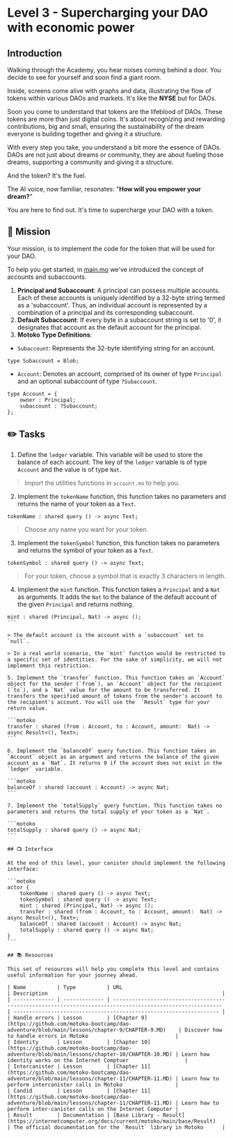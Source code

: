 # Level 3 - Supercharging your DAO with economic power

## Introduction

Walking through the Academy, you hear noises coming behind a door. You decide to see for yourself and soon find a giant room.

Inside, screens come alive with graphs and data, illustrating the flow of tokens within various DAOs and markets. It's like the **NYSE** but for DAOs.

Soon you come to understand that tokens are the lifeblood of DAOs. These tokens are more than just digital coins. It's about recognizing and rewarding contributions, big and small, ensuring the sustainability of the dream everyone is building together and giving it a structure.

With every step you take, you understand a bit more the essence of DAOs. DAOs are not just about dreams or community, they are about fueling those dreams, supporting a community and giving it a structure.

And the token? It's the fuel.

The AI voice, now familiar, resonates: "**How will you empower your dream?**"

You are here to find out. It's time to supercharge your DAO with a token.

## 🎯 Mission

Your mission, is to implement the code for the token that will be used for your DAO. <br/>

To help you get started, in [main.mo](../../src/main.mo) we've introduced the concept of accounts and subaccounts.

1. **Principal and Subaccount**: A principal can possess multiple accounts. Each of these accounts is uniquely identified by a 32-byte string termed as a 'subaccount'. Thus, an individual account is represented by a combination of a principal and its corresponding subaccount.
2. **Default Subaccount**: If every byte in a subaccount string is set to '0', it designates that account as the default account for the principal.
3. **Motoko Type Definitions**:

- `Subaccount`: Represents the 32-byte identifying string for an account.

```motoko
type Subaccount = Blob;
```

- `Account`: Denotes an account, comprised of its owner of type `Principal` and an optional subaccount of type `?Subaccount`.

```motoko
type Account = {
    owner : Principal;
    subaccount : ?Subaccount;
};
```

## ✏️ Tasks

1. Define the `ledger` variable. This variable will be used to store the balance of each account. The key of the `ledger` variable is of type `Account` and the value is of type `Nat`.

> Import the utilities functions in `account.mo` to help you.

2. Implement the `tokenName` function, this function takes no parameters and returns the name of your token as a `Text`.

```motoko
tokenName : shared query () -> async Text;
```

> Choose any name you want for your token.

3. Implement the `tokenSymbol` function, this function takes no parameters and returns the symbol of your token as a `Text`.

```motoko
tokenSymbol : shared query () -> async Text;
```

> For your token, choose a symbol that is exactly 3 characters in length.

4. Implement the `mint` function. This function takes a `Principal` and a `Nat` as arguments. It adds the `Nat` to the balance of the default account of the given `Principal` and returns nothing.

````motoko
mint : shared (Principal, Nat) -> async ();
```

> The default account is the account with a `subaccount` set to `null`.

> In a real world scenario, the `mint` function would be restricted to a specific set of identities. For the sake of simplicity, we will not implement this restriction.

5. Implement the `transfer` function. This function takes an `Account` object for the sender (`from`), an `Account` object for the recipient (`to`), and a `Nat` value for the amount to be transferred. It transfers the specified amount of tokens from the sender's account to the recipient's account. You will use the  `Result` type for your return value.

```motoko
transfer : shared (from : Account, to : Account, amount:  Nat) -> async Result<(), Text>;
```

6. Implement the `balanceOf` query function. This function takes an `Account` object as an argument and returns the balance of the given account as a `Nat`. It returns 0 if the account does not exist in the `ledger` variable.

```motoko
balanceOf : shared (account : Account) -> async Nat;
```

7. Implement the `totalSupply` query function. This function takes no parameters and returns the total supply of your token as a `Nat`.

```motoko
totalSupply : shared query () -> async Nat;
```

## 📺 Interface

At the end of this level, your canister should implement the following interface:

```motoko
actor {
    tokenName : shared query () -> async Text;
    tokenSymbol : shared query () -> async Text;
    mint : shared (Principal, Nat) -> async ();
    transfer : shared (from : Account, to : Account, amount:  Nat) -> async Result<(), Text>;
    balanceOf : shared (account : Account) -> async Nat;
    totalSupply : shared query () -> async Nat;
}
```

## 📚 Resources

This set of resources will help you complete this level and contains useful information for your journey ahead.

| Name          | Type          | URL                                                                                                       | Description                                                        |
| ------------- | ------------- | --------------------------------------------------------------------------------------------------------- | ------------------------------------------------------------------ |
| Handle errors | Lesson        | [Chapter 9](https://github.com/motoko-bootcamp/dao-adventure/blob/main/lessons/chapter-9/CHAPTER-9.MD)    | Discover how to handle errors in Motoko                            |
| Identity      | Lesson        | [Chapter 10](https://github.com/motoko-bootcamp/dao-adventure/blob/main/lessons/chapter-10/CHAPTER-10.MD) | Learn how identity works on the Internet Comptuer                  |
| Intercanister | Lesson        | [Chapter 11](https://github.com/motoko-bootcamp/dao-adventure/blob/main/lessons/chapter-11/CHAPTER-11.MD) | Learn how to perform intercanister calls in Motoko                 |
| Candid        | Lesson        | [Chapter 11](https://github.com/motoko-bootcamp/dao-adventure/blob/main/lessons/chapter-11/CHAPTER-11.MD) | Learn how to perform inter-canister calls on the Internet Computer |
| Result        | Documentation | [Base Library - Result](https://internetcomputer.org/docs/current/motoko/main/base/Result)                | The official documentation for the `Result` library in Motoko      |
